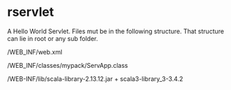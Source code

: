 # rservlet
A Hello World Servlet. Files mut be in the following structure. That structure can lie in root or any sub folder.

/WEB_INF/web.xml

/WEB_INF/classes/mypack/ServApp.class

/WEB-INF/lib/scala-library-2.13.12.jar + scala3-library_3-3.4.2
